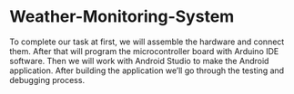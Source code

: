 # Weather-Monitoring-System
To complete our task at first, we will assemble the hardware and connect them. After that will program the microcontroller board with Arduino IDE software. Then we will work with Android Studio to make the Android application. After building the application we’ll go through the testing and debugging process. 
